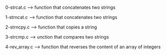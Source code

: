 0-strcat.c --> function that concatenates two strings


1-strncat.c --> function that concatenates two strings


2-strncpy.c --> function that copies a string


3-strcmp.c --> unction that compares two strings


4-rev_array.c --> function that reverses the content of an array of integers


